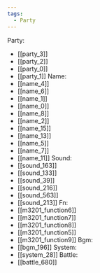 ```yaml
---
tags:
  - Party
---
```

Party:
- [[party_3]]
- [[party_2]]
- [[party_0]]
- [[party_1]]
Name:
- [[name_4]]
- [[name_6]]
- [[name_1]]
- [[name_0]]
- [[name_8]]
- [[name_2]]
- [[name_15]]
- [[name_13]]
- [[name_5]]
- [[name_7]]
- [[name_11]]
Sound:
- [[sound_163]]
- [[sound_133]]
- [[sound_39]]
- [[sound_216]]
- [[sound_563]]
- [[sound_213]]
Fn:
- [[m3201_function6]]
- [[m3201_function7]]
- [[m3201_function8]]
- [[m3201_function5]]
- [[m3201_function9]]
Bgm:
- [[bgm_196]]
System:
- [[system_28]]
Battle:
- [[battle_680]]
